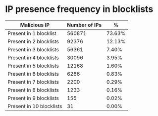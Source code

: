 # IP presence frequency in blocklists
| Malicious IP | Number of IPs | % |
|----|----|----|
| Present in 1 blocklist | 560871 | 73.63% |
| Present in 2 blocklists | 92376 | 12.13% |
| Present in 3 blocklists | 56361 | 7.40% |
| Present in 4 blocklists | 30096 | 3.95% |
| Present in 5 blocklists | 12168 | 1.60% |
| Present in 6 blocklists | 6286 | 0.83% |
| Present in 7 blocklists | 2200 | 0.29% |
| Present in 8 blocklists | 1233 | 0.16% |
| Present in 9 blocklists | 155 | 0.02% |
| Present in 10 blocklists | 31 | 0.00% |
